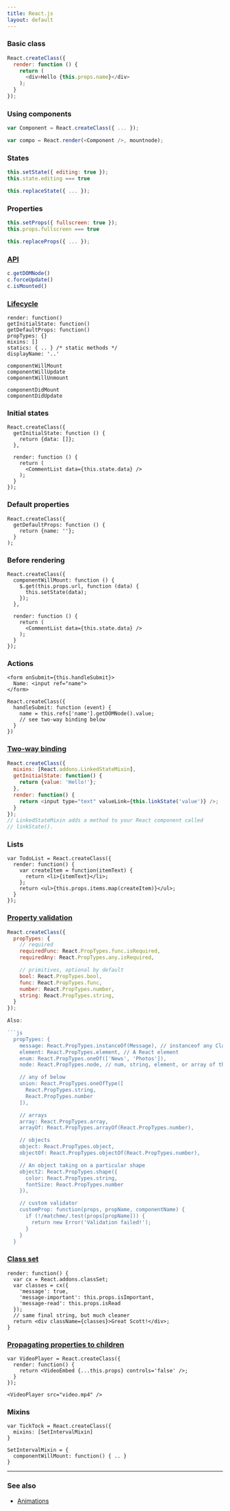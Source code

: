 ```yaml
---
title: React.js
layout: default
---
```


### Basic class

```js
React.createClass({
  render: function () {
    return (
      <div>Hello {this.props.name}</div>
    );
  }
});
```

### Using components

```js
var Component = React.createClass({ ... });

var compo = React.render(<Component />, mountnode);
```

### States

```js
this.setState({ editing: true });
this.state.editing === true

this.replaceState({ ... });
```

### Properties

```js
this.setProps({ fullscreen: true });
this.props.fullscreen === true

this.replaceProps({ ... });
```

### [API](http://facebook.github.io/react/docs/component-api.html)

```js
c.getDOMNode()
c.forceUpdate()
c.isMounted()
```

### [Lifecycle](http://facebook.github.io/react/docs/component-specs.html)

    render: function()
    getInitialState: function()
    getDefaultProps: function()
    propTypes: {}
    mixins: []
    statics: { .. } /* static methods */
    displayName: '..'

    componentWillMount
    componentWillUpdate
    componentWillUnmount

    componentDidMount
    componentDidUpdate

### Initial states

    React.createClass({
      getInitialState: function () {
        return {data: []};
      },

      render: function () {
        return (
          <CommentList data={this.state.data} />
        );
      }
    });

### Default properties

    React.createClass({
      getDefaultProps: function () {
        return {name: ''};
      }
    );

### Before rendering

    React.createClass({
      componentWillMount: function () {
        $.get(this.props.url, function (data) {
          this.setState(data);
        });
      },

      render: function () {
        return (
          <CommentList data={this.state.data} />
        );
      }
    });

### Actions

    <form onSubmit={this.handleSubmit}>
      Name: <input ref="name">
    </form>

    React.createClass({
      handleSubmit: function (event) {
        name = this.refs['name'].getDOMNode().value;
        // see two-way binding below
      }
    })

### [Two-way binding](http://facebook.github.io/react/docs/two-way-binding-helpers.html)

```js
React.createClass({
  mixins: [React.addons.LinkedStateMixin],
  getInitialState: function() {
    return {value: 'Hello!'};
  },
  render: function() {
    return <input type="text" valueLink={this.linkState('value')} />;
  }
});
// LinkedStateMixin adds a method to your React component called
// linkState(). 
```

### Lists

    var TodoList = React.createClass({
      render: function() {
        var createItem = function(itemText) {
          return <li>{itemText}</li>;
        };
        return <ul>{this.props.items.map(createItem)}</ul>;
      }
    });

### [Property validation](http://facebook.github.io/react/docs/reusable-components.html#prop-validation)

```js
React.createClass({
  propTypes: {
    // required
    requiredFunc: React.PropTypes.func.isRequired,
    requiredAny: React.PropTypes.any.isRequired,

    // primitives, optional by default
    bool: React.PropTypes.bool,
    func: React.PropTypes.func,
    number: React.PropTypes.number,
    string: React.PropTypes.string,
  }
});

Also:

```js
  propTypes: {
    message: React.PropTypes.instanceOf(Message), // instanceof any Class
    element: React.PropTypes.element, // A React element
    enum: React.PropTypes.oneOf(['News', 'Photos']),
    node: React.PropTypes.node, // num, string, element, or array of these

    // any of below
    union: React.PropTypes.oneOfType([
      React.PropTypes.string,
      React.PropTypes.number
    ]),

    // arrays
    array: React.PropTypes.array,
    arrayOf: React.PropTypes.arrayOf(React.PropTypes.number),

    // objects
    object: React.PropTypes.object,
    objectOf: React.PropTypes.objectOf(React.PropTypes.number),

    // An object taking on a particular shape
    object2: React.PropTypes.shape({
      color: React.PropTypes.string,
      fontSize: React.PropTypes.number
    }),

    // custom validator
    customProp: function(props, propName, componentName) {
      if (!/matchme/.test(props[propName])) {
        return new Error('Validation failed!');
      }
    }
  }
```

### [Class set](http://facebook.github.io/react/docs/class-name-manipulation.html)

    render: function() {
      var cx = React.addons.classSet;
      var classes = cx({
        'message': true,
        'message-important': this.props.isImportant,
        'message-read': this.props.isRead
      });
      // same final string, but much cleaner
      return <div className={classes}>Great Scott!</div>;
    }

### [Propagating properties to children](http://facebook.github.io/react/docs/transferring-props.html)

    var VideoPlayer = React.createClass({
      render: function() {
        return <VideoEmbed {...this.props} controls='false' />;
      }
    });

    <VideoPlayer src="video.mp4" />

### Mixins

    var TickTock = React.createClass({
      mixins: [SetIntervalMixin]
    }

    SetIntervalMixin = {
      componentWillMount: function() { .. }
    }

----

### See also

* [Animations](http://facebook.github.io/react/docs/animation.html)
